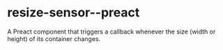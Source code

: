 # resize-sensor--preact
A Preact component that triggers a callback whenever the size (width or height) of its container changes.
